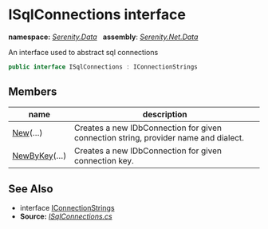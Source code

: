 # ISqlConnections interface
**namespace:** *[Serenity.Data](../README.md#serenity.data-namespace)*   **assembly**: *[Serenity.Net.Data](../README.md)*

An interface used to abstract sql connections

```csharp
public interface ISqlConnections : IConnectionStrings
```

## Members

| name | description |
| --- | --- |
| [New](ISqlConnections/New.md)(…) | Creates a new IDbConnection for given connection string, provider name and dialect. |
| [NewByKey](ISqlConnections/NewByKey.md)(…) | Creates a new IDbConnection for given connection key. |

## See Also

* interface [IConnectionStrings](IConnectionStrings.md)
* **Source:** *[ISqlConnections.cs](https://github.com/serenity-is/Serenity/blob/master/src/Serenity.Net.Data/Connections/ISqlConnections.cs)*
